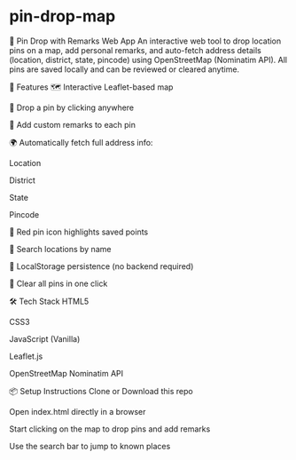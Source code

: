 # pin-drop-map

📍 Pin Drop with Remarks Web App
An interactive web tool to drop location pins on a map, add personal remarks, and auto-fetch address details (location, district, state, pincode) using OpenStreetMap (Nominatim API). All pins are saved locally and can be reviewed or cleared anytime.



🚀 Features
🗺️ Interactive Leaflet-based map

📌 Drop a pin by clicking anywhere

📝 Add custom remarks to each pin

🌍 Automatically fetch full address info:

Location

District

State

Pincode

📍 Red pin icon highlights saved points

🔎 Search locations by name

💾 LocalStorage persistence (no backend required)

🧹 Clear all pins in one click

🛠️ Tech Stack
HTML5

CSS3

JavaScript (Vanilla)

Leaflet.js

OpenStreetMap Nominatim API

📦 Setup Instructions
Clone or Download this repo

Open index.html directly in a browser

Start clicking on the map to drop pins and add remarks

Use the search bar to jump to known places
